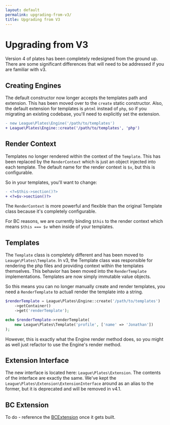 ```yaml
---
layout: default
permalink: upgrading-from-v3/
title: Upgrading from V3
---
```


Upgrading from V3
=================

Version 4 of plates has been completely redesigned from the ground up. There are some significant differences that will need to be addressed if you are familiar with v3.

## Creating Engines

The default constructor now longer accepts the templates path and extension. This has been moved over to the `create` static constructor. Also, the default extension for templates is `phtml` instead of `php`, so if you migrating an existing codebase, you'll need to explicitly set the extension.

```diff
- new League\Plates\Engine('/path/to/templates')
+ League\Plates\Engine::create('/path/to/templates', 'php')
```

## Render Context

Templates no longer rendered within the context of the `Template`. This has been replaced by the `RenderContext` which is just an object injected into each template. The default name for the render context is `$v`, but this is configurable.

So in your templates, you'll want to change:

```diff
- <?=$this->section()?>
+ <?=$v->section()?>
```

The `RenderContext` is more powerful and flexible than the original Template class because it's completely configurable.

For BC reasons, we are currently binding `$this` to the render context which means `$this === $v` when inside of your templates.

## Templates

The `Template` class is completely different and has been moved to `Leauge\Plates\Template`. In v3, the Template class was responsible for rendering the php files and providing context within the templates themselves. This behavior has been moved into the `RenderTemplate` implementations. Templates are now simply immutable value objects.

So this means you can no longer manually create and render templates, you need a `RenderTemplate` to actuall render the template into a string.

```php
$renderTemplate = League\Plates\Engine::create('/path/to/templates')
    ->getContainer()
    ->get('renderTemplate');

echo $renderTemplate->renderTemplate(
    new League\Plates\Template('profile', ['name' => 'Jonathan'])
);
```

However, this is exactly what the Engine render method does, so you might as well just refactor to use the Engine's render method.

## Extension Interface

The new interface is located here: `League\Plates\Extension`. The contents of the interface are exactly the same. We've kept the `League\Plates\Extension\ExtensionInterface` around as an alias to the former, but it is deprecated and will be removed in v4.1.

## BC Extension

To do - reference the [BCExtension](https://github.com/thephpleague/plates/issues/214) once it gets built.

